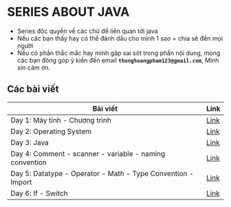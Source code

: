 # SERIES ABOUT JAVA

- Series độc quyền về các chủ đề liên quan tới java
- Nếu các bạn thấy hay có thể đánh dấu cho mình 1 sao + chia sẽ đến mọi người
- Nếu có phần thắc mắc hay mình gặp sai sót trong phần nội dung, mong các bạn đóng góp ý kiến đến email **`thonghoangpham123@gmail.com`**, Mình xin cảm ơn.

## Các bài viết

| Bài viết                                                     | Link            |
| ------------------------------------------------------------ | --------------- |
| Day 1: Máy tính - Chương trình                               | [Link](day1.md) |
| Day 2: Operating System                                      | [Link](day2.md) |
| Day 3: Java                                                  | [Link](day3.md) |
| Day 4: Comment - scanner - variable - naming convention      | [Link](day4.md) |
| Day 5: Datatype - Operator - Math - Type Convention - Import | [Link](day5.md) |
| Day 6: If - Switch                                           | [Link](day6.md) |
